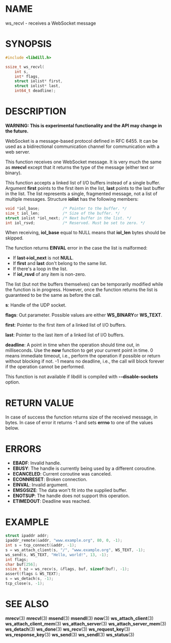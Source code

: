 # NAME

 ws_recvl - receives a WebSocket message

# SYNOPSIS

```c
#include <libdill.h>

ssize_t ws_recvl(
    int s,
    int* flags,
    struct iolist* first,
    struct iolist* last,
    int64_t deadline);
```

# DESCRIPTION

 **WARNING: This is experimental functionality and the API may change in the future.**

 WebSocket is a message-based protocol defined in RFC 6455. It can be used as a bidirectional communication channel for communication with a web server.

 This function receives one WebSocket message. It is very much the same as **mrecvl** except that it returns the type of the message (either text or binary).

 This function accepts a linked list of I/O buffers instead of a single buffer. Argument **first** points to the first item in the list, **last** points to the last buffer in the list. The list represents a single, fragmented message, not a list of multiple messages. Structure **iolist** has the following members:

```c
void *iol_base;          /* Pointer to the buffer. */
size_t iol_len;          /* Size of the buffer. */
struct iolist *iol_next; /* Next buffer in the list. */
int iol_rsvd;            /* Reserved. Must be set to zero. */
```

 When receiving, **iol_base** equal to NULL means that **iol_len** bytes should be skipped.

 The function returns **EINVAL** error in the case the list is malformed:

* If **last->iol_next** is not **NULL**.
* If **first** and **last** don't belong to the same list.
* If there's a loop in the list.
* If **iol_rsvd** of any item is non-zero.

 The list (but not the buffers themselves) can be temporarily modified while the function is in progress. However, once the function returns the list is guaranteed to be the same as before the call.

 **s**: Handle of the UDP socket.

 **flags**: Out parameter. Possible values are either **WS_BINARY**or **WS_TEXT**.

 **first**: Pointer to the first item of a linked list of I/O buffers.

 **last**: Pointer to the last item of a linked list of I/O buffers.

 **deadline**: A point in time when the operation should time out, in milliseconds. Use the **now** function to get your current point in time. 0 means immediate timeout, i.e., perform the operation if possible or return without blocking if not. -1 means no deadline, i.e., the call will block forever if the operation cannot be performed.

 This function is not available if libdill is compiled with **--disable-sockets** option.

# RETURN VALUE

 In case of success the function returns size of the received message, in bytes. In case of error it returns -1 and sets **errno** to one of the values below.

# ERRORS

* **EBADF**: Invalid handle.
* **EBUSY**: The handle is currently being used by a different coroutine.
* **ECANCELED**: Current coroutine was canceled.
* **ECONNRESET**: Broken connection.
* **EINVAL**: Invalid argument.
* **EMSGSIZE**: The data won't fit into the supplied buffer.
* **ENOTSUP**: The handle does not support this operation.
* **ETIMEDOUT**: Deadline was reached.

# EXAMPLE

```c
struct ipaddr addr;
ipaddr_remote(&addr, "www.example.org", 80, 0, -1);
int s = tcp_connect(&addr, -1);
s = ws_attach_client(s, "/", "www.example.org", WS_TEXT, -1);
ws_send(s, WS_TEXT, "Hello, world!", 13, -1);
int flags;
char buf[256];
ssize_t sz = ws_recv(s, &flags, buf, sizeof(buf), -1);
assert(flags & WS_TEXT);
s = ws_detach(s, -1);
tcp_close(s, -1);
```

# SEE ALSO

 **mrecv**(3) **mrecvl**(3) **msend**(3) **msendl**(3) **now**(3) **ws_attach_client**(3) **ws_attach_client_mem**(3) **ws_attach_server**(3) **ws_attach_server_mem**(3) **ws_detach**(3) **ws_done**(3) **ws_recv**(3) **ws_request_key**(3) **ws_response_key**(3) **ws_send**(3) **ws_sendl**(3) **ws_status**(3) 

